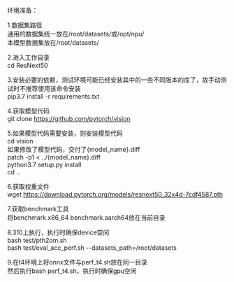 环境准备：  

1.数据集路径  
通用的数据集统一放在/root/datasets/或/opt/npu/  
本模型数据集放在/root/datasets/  

2.进入工作目录  
cd ResNext50  

3.安装必要的依赖，测试环境可能已经安装其中的一些不同版本的库了，故手动测试时不推荐使用该命令安装  
pip3.7 install -r requirements.txt 

4.获取模型代码  
git clone https://github.com/pytorch/vision  

5.如果模型代码需要安装，则安装模型代码  
cd vision  
如果修改了模型代码，交付了{model_name}.diff  
patch -p1 < ../{model_name}.diff  
python3.7 setup.py install  
cd ..  

6.获取权重文件  
wget https://download.pytorch.org/models/resnext50_32x4d-7cdf4587.pth  

7.获取benchmark工具  
将benchmark.x86_64 benchmark.aarch64放在当前目录  

8.310上执行，执行时确保device空闲  
bash test/pth2om.sh  
bash test/eval_acc_perf.sh --datasets_path=/root/datasets  

9.在t4环境上将onnx文件与perf_t4.sh放在同一目录  
然后执行bash perf_t4.sh，执行时确保gpu空闲  
